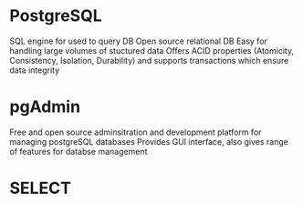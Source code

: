 # PostgreSQL

SQL engine for used to query DB
Open source relational DB
Easy for handling large volumes of stuctured data
Offers ACID properties (Atomicity, Consistency, Isolation, Durability) and supports transactions which ensure data integrity

# pgAdmin

Free and open source adminsitration and development platform for managing postgreSQL databases
Provides GUI interface, also gives range of features for databse management

# SELECT

